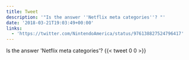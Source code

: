 ```yaml
---
title: Tweet
description: '"Is the answer ''Netflix meta categories''? "'
date: '2018-03-21T19:03:49+00:00'
links:
  - 'https://twitter.com/NintendoAmerica/status/976138827524796417'
---
```

Is the answer 'Netflix meta categories'? 
      {{< tweet 0 0 >}}
    
